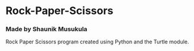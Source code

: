 # Rock-Paper-Scissors
### Made by Shaunik Musukula

Rock Paper Scissors program created using Python and the Turtle module.
